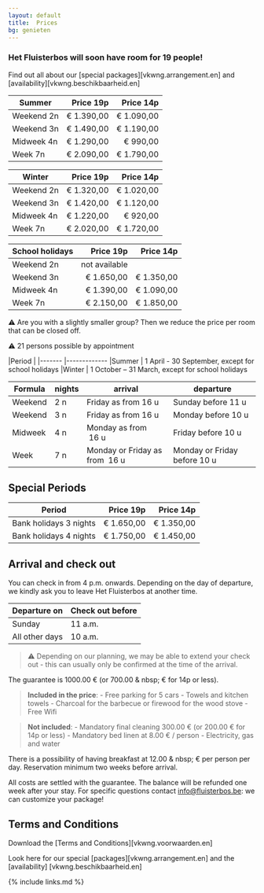 ```yaml
---
layout: default
title:  Prices
bg: genieten
---
```


### Het Fluisterbos will soon have room for 19 people!


Find out all about our [special packages][vkwng.arrangement.en]  and [availability][vkwng.beschikbaarheid.en]
 
|Summer|Price 19p|Price 14p
|---|---:|---:
|Weekend 2n|€ 1.390,00|€ 1.090,00
|Weekend 3n|€ 1.490,00|€ 1.190,00
|Midweek 4n|€ 1.290,00|€ 990,00
|Week 7n|€ 2.090,00|€ 1.790,00

|Winter|Price 19p|Price 14p
|---|---:|---:
|Weekend 2n|€ 1.320,00|€ 1.020,00
|Weekend 3n|€ 1.420,00|€ 1.120,00
|Midweek 4n|€ 1.220,00|€ 920,00
|Week 7n|€ 2.020,00|€ 1.720,00

|School holidays|Price 19p|Price 14p
|---|---:|---:
|Weekend 2n|not available|
|Weekend 3n|€ 1.650,00|€ 1.350,00
|Midweek 4n|€ 1.390,00|€ 1.090,00
|Week 7n|€ 2.150,00|€ 1.850,00

⚠ Are you with a slightly smaller group? Then we reduce the price per room that can be closed off.
 
⚠ 21 persons possible by appointment
 
|Period |
|------- |-------------
|Summer  |  1 April - 30 September, except for school holidays
|Winter  |  1 October – 31 March, except for school holidays
 
|Formula          | nights  | arrival                          | departure
|-----------------|---------|----------------------------------|-----------------------------------
|Weekend          | 2 n 	| Friday as from&nbsp;16&nbsp;u    | Sunday before&nbsp;11&nbsp;u
|Weekend          | 3 n 	| Friday as from&nbsp;16&nbsp;u    | Monday before&nbsp;10&nbsp;u
|Midweek          | 4 n     | Monday as from &nbsp;16&nbsp;u   | Friday before&nbsp;10&nbsp;u
|Week             | 7 n 	| Monday or Friday as from &nbsp;16&nbsp;u | Monday or Friday before&nbsp;10&nbsp;u
 
## Special Periods
 
|Period|Price 19p|Price 14p
|:---:|---:|---:
|Bank holidays 3 nights|€ 1.650,00|€ 1.350,00
|Bank holidays 4 nights|€ 1.750,00|€ 1.450,00


## Arrival and check out

You can check in  from 4 p.m. onwards.
Depending on the day of departure, we kindly ask you to leave Het Fluisterbos at another time.

Departure on | Check out before
|---|---
|Sunday|11 a.m.
|All other days|10 a.m.
 
> ⚠ Depending on our planning, we may be able to extend your check out - this can usually only be confirmed at the time of the arrival.

The guarantee is 1000.00 € (or 700.00 & nbsp; € for 14p or less).

> **Included in the price**: - Free parking for 5 cars - Towels and kitchen towels - Charcoal for the barbecue or firewood for the wood stove - Free Wifi

> **Not included**: - Mandatory final cleaning 300.00 € (or 200.00 € for 14p or less) - Mandatory bed linen at 8.00 € / person - Electricity, gas and water

There is a possibility of having breakfast at 12.00 & nbsp; € per person per day. Reservation minimum two weeks before arrival.

All costs are settled with the guarantee. The balance will be refunded one week after your stay.
For specific questions contact info@fluisterbos.be: we can customize your package!


## Terms and Conditions

Download the [Terms and Conditions][vkwng.voorwaarden.en]

Look here for our special [packages][vkwng.arrangement.en] and the [availability] [vkwng.beschikbaarheid.en]


{% include links.md %}
